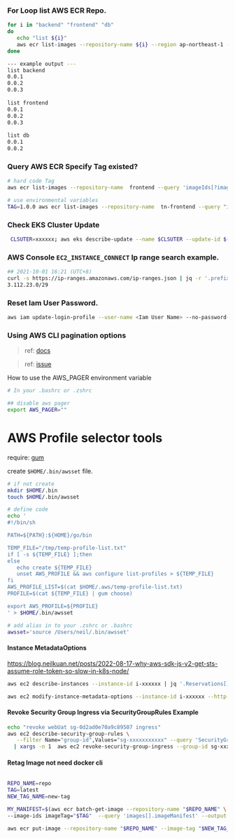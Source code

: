 
### For Loop list AWS ECR Repo.
```bash
for i in "backend" "frontend" "db"
do
   echo "list ${i}"
   aws ecr list-images --repository-name ${i} --region ap-northeast-1 --query ['imageIds'] --filter tagStatus="TAGGED" --output text | awk '{print $2}'|sort -rn | head -n 10
done

--- example output ---
list backend
0.0.1
0.0.2
0.0.3
  
list frontend
0.0.1
0.0.2
0.0.3
  
list db
0.0.1
0.0.2
```

### Query AWS ECR Specify Tag existed?
```bash
# hard code Tag
aws ecr list-images --repository-name  frontend --query 'imageIds[?imageTag==`1.0.0`].imageTag' --filter tagStatus="TAGGED"

# use environmental variables 
TAG=1.0.0 aws ecr list-images --repository-name  tn-frontend --query "imageIds[?imageTag==\`$TAG\`].imageTag" --filter tagStatus="TAGGED" --output text
```


### Check EKS Cluster Update
```bash
 CLSUTER=xxxxxx; aws eks describe-update --name $CLSUTER --update-id $(aws eks list-updates --name $CLSUTER --query 'updateIds[0]' --output text)
```



### AWS Console `EC2_INSTANCE_CONNECT` Ip range search example.
```bash
## 2021-10-01 16:21 (UTC+8)
curl -s https://ip-ranges.amazonaws.com/ip-ranges.json | jq -r '.prefixes[] | select(.service=="EC2_INSTANCE_CONNECT") | select(.region=="ap-northeast-1") | .ip_prefix' 
3.112.23.0/29
```


### Reset Iam User Password.
```bash
aws iam update-login-profile --user-name <Iam User Name> --no-password-reset-required --password <Password for this User>
```

### Using AWS CLI pagination options
> ref: [docs](https://docs.aws.amazon.com/cli/latest/userguide/cli-usage-pagination.html)

> ref: [issue](https://stackoverflow.com/questions/68030178/why-oh-my-zsh-require-manually-click-q-after-some-aws-cli)

How to use the AWS_PAGER environment variable

```bash
# In your .bashrc or .zshrc

## disable aws pager
export AWS_PAGER=""

```


# AWS Profile selector tools
require: [gum](https://github.com/charmbracelet/gum)

create `$HOME/.bin/awsset` file.
```bash
# if not create
mkdir $HOME/.bin
touch $HOME/.bin/awsset

# define code
echo '
#!/bin/sh

PATH=${PATH}:${HOME}/go/bin

TEMP_FILE="/tmp/temp-profile-list.txt"
if [ -s ${TEMP_FILE} ];then
else
   echo create ${TEMP_FILE}
   unset AWS_PROFILE && aws configure list-profiles > ${TEMP_FILE}
fi
AWS_PROFILE_LIST=$(cat $HOME/.aws/temp-profile-list.txt)
PROFILE=$(cat ${TEMP_FILE} | gum choose)

export AWS_PROFILE=${PROFILE}
' > $HOME/.bin/awsset

# add alias in to your .zshrc or .bashrc
awsset='source /Users/neil/.bin/awsset'

```



#### Instance MetadataOptions
https://blog.neilkuan.net/posts/2022-08-17-why-aws-sdk-js-v2-get-sts-assume-role-token-so-slow-in-k8s-node/
```bash
aws ec2 describe-instances --instance-id i-xxxxxx | jq '.Reservations[].Instances[].MetadataOptions'

aws ec2 modify-instance-metadata-options --instance-id i-xxxxxx --http-put-response-hop-limit 4 
```


#### Revoke Security Group Ingress via SecurityGroupRules Example
```bash
echo "revoke webUat sg-0d2ad0e70a9c89507 ingress"
aws ec2 describe-security-group-rules \
   --filter Name="group-id",Values="sg-xxxxxxxxxxx" --query 'SecurityGroupRules[?CidrIpv4!=`1.2.3.4/32`] | [?CidrIpv4!=`4.5.6.7/32`] | [?CidrIpv4!=`0.0.0.0/0`].SecurityGroupRuleId' --output text \
  | xargs -n 1  aws ec2 revoke-security-group-ingress --group-id sg-xxxxxxxxxxx  --security-group-rule-ids || echo "Not need to revoke ingress"

```


#### Retag Image not need docker cli
```bash

REPO_NAME=repo
TAG=latest
NEW_TAG_NAME=new-tag

MY_MANIFEST=$(aws ecr batch-get-image --repository-name "$REPO_NAME" \
--image-ids imageTag="$TAG"  --query 'images[].imageManifest' --output text)

aws ecr put-image --repository-name "$REPO_NAME" --image-tag "$NEW_TAG_NAME" --image-manifest "$MY_MANIFEST" 
```
